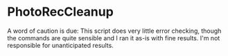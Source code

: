# PhotoRecCleanup
A word of caution is due: This script does very little error checking, though the commands are quite sensible and I ran it as-is with fine results. I'm not responsible for unanticipated results.
